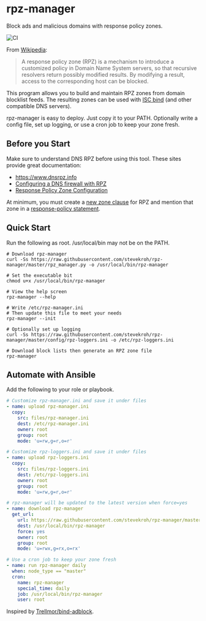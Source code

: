# rpz-manager
Block ads and malicious domains with response policy zones.

![CI](https://github.com/stevekroh/rpz-manager/workflows/CI/badge.svg?branch=master)

From [Wikipedia](https://en.wikipedia.org/wiki/Response_policy_zone):

> A response policy zone (RPZ) is a mechanism to introduce a customized 
> policy in Domain Name System servers, so that recursive resolvers 
> return possibly modified results. By modifying a result, access to the 
> corresponding host can be blocked. 

This program allows you to build and maintain RPZ zones from domain 
blocklist feeds. The resulting zones can be used with 
[ISC bind](https://en.wikipedia.org/wiki/BIND) (and other compatible
DNS servers).

rpz-manager is easy to deploy. Just copy it to your PATH. Optionally
write a config file, set up logging, or use a cron job to keep your
zone fresh.

## Before you Start
Make sure to understand DNS RPZ before using this tool. These sites
provide great documentation:
 - https://www.dnsrpz.info
 - [Configuring a DNS firewall with RPZ](https://www.zytrax.com/books/dns/ch9/rpz.html)
 - [Response Policy Zone Configuration](https://www.zytrax.com/books/dns/ch7/rpz.html)
 
At minimum, you must create a [new zone clause](test/system/named_zone_centos.conf) 
for RPZ and mention that zone in a [response-policy statement](test/system/named_policy.conf).
 
## Quick Start
Run the following as root. /usr/local/bin may not be on the PATH.
```shell script
# Download rpz-manager
curl -Ss https://raw.githubusercontent.com/stevekroh/rpz-manager/master/rpz_manager.py -o /usr/local/bin/rpz-manager

# Set the executable bit
chmod u+x /usr/local/bin/rpz-manager

# View the help screen
rpz-manager --help

# Write /etc/rpz-manager.ini
# Then update this file to meet your needs
rpz-manager --init

# Optionally set up logging
curl -Ss https://raw.githubusercontent.com/stevekroh/rpz-manager/master/config/rpz-loggers.ini -o /etc/rpz-loggers.ini

# Download block lists then generate an RPZ zone file
rpz-manager
```
 
## Automate with Ansible
Add the following to your role or playbook.

```yaml
# Customize rpz-manager.ini and save it under files
- name: upload rpz-manager.ini
  copy:
    src: files/rpz-manager.ini
    dest: /etc/rpz-manager.ini
    owner: root
    group: root
    mode: 'u=rw,g=r,o=r'

# Customize rpz-loggers.ini and save it under files
- name: upload rpz-loggers.ini
  copy:
    src: files/rpz-loggers.ini
    dest: /etc/rpz-loggers.ini
    owner: root
    group: root
    mode: 'u=rw,g=r,o=r'

# rpz-manager will be updated to the latest version when force=yes
- name: download rpz-manager
  get_url:
    url: https://raw.githubusercontent.com/stevekroh/rpz-manager/master/rpz_manager.py
    dest: /usr/local/bin/rpz-manager
    force: yes
    owner: root
    group: root
    mode: 'u=rwx,g=rx,o=rx'

# Use a cron job to keep your zone fresh
- name: run rpz-manager daily
  when: node_type == "master"
  cron:
    name: rpz-manager
    special_time: daily
    job: /usr/local/bin/rpz-manager
    user: root
```

Inspired by [Trellmor/bind-adblock](https://github.com/Trellmor/bind-adblock).
